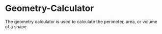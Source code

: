 # Geometry-Calculator
The geometry calculator is used to calculate the perimeter, area, or volume of a shape.
